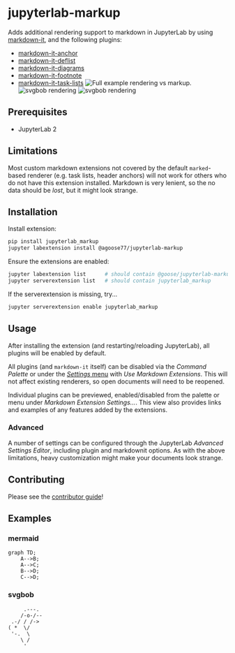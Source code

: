 # jupyterlab-markup

Adds additional rendering support to markdown in JupyterLab by using [markdown-it](https://github.com/markdown-it/markdown-it), and the following plugins:

- [markdown-it-anchor](https://github.com/valeriangalliat/markdown-it-anchor)
- [markdown-it-deflist](https://github.com/markdown-it/markdown-it-deflist)
- [markdown-it-diagrams](https://github.com/agoose77/markdown-it-diagrams)
- [markdown-it-footnote](https://github.com/markdown-it/markdown-it-footnote)
- [markdown-it-task-lists](https://github.com/revin/markdown-it-task-lists)
  ![Full example rendering vs markup.](https://i.imgur.com/OL9oGcq.png)
  ![svgbob rendering](https://i.imgur.com/RbDioU8.gif)
  ![svgbob rendering](https://i.imgur.com/IQSasVZ.gif)

## Prerequisites

- JupyterLab 2

## Limitations

Most custom markdown extensions not covered by the default `marked`-based
renderer (e.g. task lists, header anchors) will not work for others who do not
have this extension installed. Markdown is very lenient, so the no data should
be _lost_, but it might look strange.

## Installation

Install extension:

```bash
pip install jupyterlab_markup
jupyter labextension install @agoose77/jupyterlab-markup
```

Ensure the extensions are enabled:

```bash
jupyter labextension list      # should contain @goose/jupyterlab-markup
jupyter serverextension list   # should contain jupyterlab_markup
```

If the serverextension is missing, try...

```bash
jupyter serverextension enable jupyterlab_markup
```

## Usage

After installing the extension (and restarting/reloading JupyterLab), all plugins
will be enabled by default.

All plugins (and `markdown-it` itself) can be disabled via the _Command Palette_ or
under the [_Settings_ menu](https://jupyterlab.readthedocs.io/en/stable/user/interface.html#menu-bar)
with _Use Markdown Extensions_. This will not affect existing renderers, so open
documents will need to be reopened.

Individual plugins can be previewed, enabled/disabled from the palette or menu under
_Markdown Extension Settings..._. This view also provides links and examples of
any features added by the extensions.

### Advanced

A number of settings can be configured through the JupyterLab
_Advanced Settings Editor_, including plugin and markdownit options. As with the
above limitations, heavy customization might make your documents look strange.

## Contributing

Please see the [contributor guide](./CONTRIBUTING.md)!

## Examples

### mermaid

```mermaid
graph TD;
    A-->B;
    A-->C;
    B-->D;
    C-->D;
```

### svgbob

```bob
     .---.
    /-o-/--
 .-/ / /->
( *  \/
 '-.  \
    \ /
     '
```

